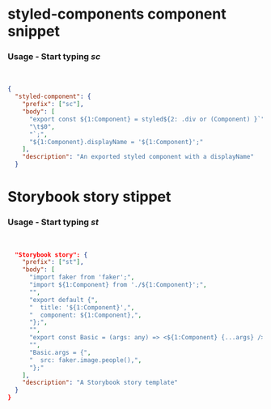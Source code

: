 # styled-components component snippet

### Usage - Start typing _sc_

<br/>

```json
{
  "styled-component": {
    "prefix": ["sc"],
    "body": [
      "export const ${1:Component} = styled${2: .div or (Component) }`",
      "\t$0",
      "`;",
      "${1:Component}.displayName = '${1:Component}';"
    ],
    "description": "An exported styled component with a displayName"
  }
```

# Storybook story stippet

### Usage - Start typing _st_

<br/>

```json
  "Storybook story": {
    "prefix": ["st"],
    "body": [
      "import faker from 'faker';",
      "import ${1:Component} from './${1:Component}';",
      "",
      "export default {",
      "  title: '${1:Component}',",
      "  component: ${1:Component},",
      "};",
      "",
      "export const Basic = (args: any) => <${1:Component} {...args} />;",
      "",
      "Basic.args = {",
      "  src: faker.image.people(),",
      "};"
    ],
    "description": "A Storybook story template"
  }
}
```

